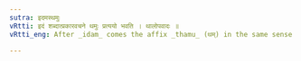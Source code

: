 ```yaml
---
sutra: इदमस्थमुः
vRtti: इदं शब्दात्प्रकारवचने थमुः प्रत्ययो भवति । थालोपवादः ॥
vRtti_eng: After _idam_ comes the affix _thamu_ (थम्) in the same sense i. e. in denoting manner.

---
```

